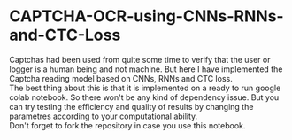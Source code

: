# CAPTCHA-OCR-using-CNNs-RNNs-and-CTC-Loss
Captchas had been used from quite some time to verify that the user or logger is a human being and not machine. But here I have implemented the Captcha reading model based on CNNs, RNNs and CTC loss.  
The best thing about this is that it is implemented on a ready to run google colab notebook. So there won't be any kind of dependency issue. But you can try testing the efficiency and quality of results by changing the parametres according to your computational ability.  
Don't forget to fork the repository in case you use this notebook. 
